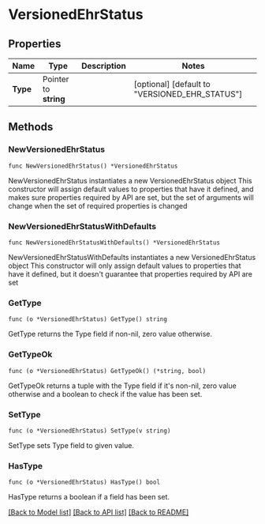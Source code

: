 # VersionedEhrStatus

## Properties

Name | Type | Description | Notes
------------ | ------------- | ------------- | -------------
**Type** | Pointer to **string** |  | [optional] [default to "VERSIONED_EHR_STATUS"]

## Methods

### NewVersionedEhrStatus

`func NewVersionedEhrStatus() *VersionedEhrStatus`

NewVersionedEhrStatus instantiates a new VersionedEhrStatus object
This constructor will assign default values to properties that have it defined,
and makes sure properties required by API are set, but the set of arguments
will change when the set of required properties is changed

### NewVersionedEhrStatusWithDefaults

`func NewVersionedEhrStatusWithDefaults() *VersionedEhrStatus`

NewVersionedEhrStatusWithDefaults instantiates a new VersionedEhrStatus object
This constructor will only assign default values to properties that have it defined,
but it doesn't guarantee that properties required by API are set

### GetType

`func (o *VersionedEhrStatus) GetType() string`

GetType returns the Type field if non-nil, zero value otherwise.

### GetTypeOk

`func (o *VersionedEhrStatus) GetTypeOk() (*string, bool)`

GetTypeOk returns a tuple with the Type field if it's non-nil, zero value otherwise
and a boolean to check if the value has been set.

### SetType

`func (o *VersionedEhrStatus) SetType(v string)`

SetType sets Type field to given value.

### HasType

`func (o *VersionedEhrStatus) HasType() bool`

HasType returns a boolean if a field has been set.


[[Back to Model list]](../README.md#documentation-for-models) [[Back to API list]](../README.md#documentation-for-api-endpoints) [[Back to README]](../README.md)


